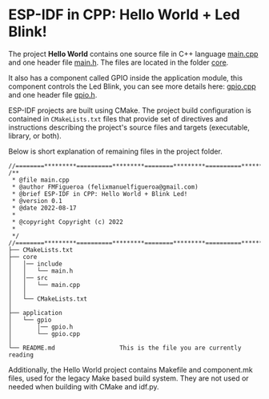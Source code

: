 # ESP-IDF in CPP: Hello World + Led Blink!

The project **Hello World** contains one source file in C++ language [main.cpp](./core/src/main.cpp) and one header file [main.h](./core/include/main.h). The files are located in the folder [core](./core).

It also has a component called GPIO inside the application module, this component controls the Led Blink, you can see more details here: [gpio.cpp](./application/gpio/gpio.cpp) and one header file [gpio.h](./application/gpio/gpio.h).


ESP-IDF projects are built using CMake. The project build configuration is contained in `CMakeLists.txt`
files that provide set of directives and instructions describing the project's source files and targets
(executable, library, or both).

Below is short explanation of remaining files in the project folder.

```
//========*********==========*********========*********==========*********==========\\
/**
 * @file main.cpp
 * @author FMFigueroa (felixmanuelfigueroa@gmail.com)
 * @brief ESP-IDF in CPP: Hello World + Blink Led!
 * @version 0.1
 * @date 2022-08-17
 *
 * @copyright Copyright (c) 2022
 *
 */
//========*********==========*********========*********==========*********==========\\
├── CMakeLists.txt
├── core
│   │── include
│   │   └── main.h
│   │── src
│   │   └── main.cpp
│   │
│   └── CMakeLists.txt
│
├── application
│   └── gpio
│       │── gpio.h
│       └── gpio.cpp  
│
└── README.md                  This is the file you are currently reading
```

Additionally, the Hello World project contains Makefile and component.mk files, used for the legacy Make based build system.
They are not used or needed when building with CMake and idf.py.
